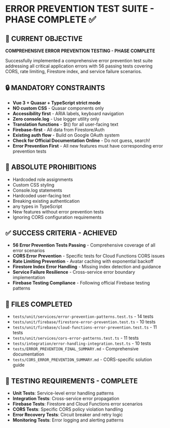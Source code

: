 # ERROR PREVENTION TEST SUITE - PHASE COMPLETE ✅

## 🎯 CURRENT OBJECTIVE
**COMPREHENSIVE ERROR PREVENTION TESTING - PHASE COMPLETE**

Successfully implemented a comprehensive error prevention test suite addressing all critical application errors with 56 passing tests covering CORS, rate limiting, Firestore index, and service failure scenarios.

## 🔒 MANDATORY CONSTRAINTS
- **Vue 3 + Quasar + TypeScript strict mode**
- **NO custom CSS** - Quasar components only
- **Accessibility first** - ARIA labels, keyboard navigation
- **Zero console.log** - Use logger utility only
- **Translation functions** - $t() for all user-facing text
- **Firebase-first** - All data from Firestore/Auth
- **Existing auth flow** - Build on Google OAuth system
- **Check for Official Documentation Online** - Do not guess, search!
- **Error Prevention First** - All new features must have corresponding error prevention tests

## 🚫 ABSOLUTE PROHIBITIONS
- Hardcoded role assignments
- Custom CSS styling
- Console.log statements
- Hardcoded user-facing text
- Breaking existing authentication
- any types in TypeScript
- New features without error prevention tests
- Ignoring CORS configuration requirements

## ✅ SUCCESS CRITERIA - ACHIEVED
- **56 Error Prevention Tests Passing** - Comprehensive coverage of all error scenarios
- **CORS Error Prevention** - Specific tests for Cloud Functions CORS issues
- **Rate Limiting Prevention** - Avatar caching with exponential backoff
- **Firestore Index Error Handling** - Missing index detection and guidance
- **Service Failure Resilience** - Cross-service error boundary implementation
- **Firebase Testing Compliance** - Following official Firebase testing patterns

## 📁 FILES COMPLETED
- `tests/unit/services/error-prevention-patterns.test.ts` - 14 tests
- `tests/unit/firebase/firestore-error-prevention.test.ts` - 10 tests  
- `tests/unit/firebase/cloud-functions-error-prevention.test.ts` - 11 tests
- `tests/unit/services/cors-error-patterns.test.ts` - 11 tests
- `tests/integration/error-handling-integration.test.ts` - 10 tests
- `tests/ERROR_PREVENTION_FINAL_SUMMARY.md` - Comprehensive documentation
- `tests/CORS_ERROR_PREVENTION_SUMMARY.md` - CORS-specific solution guide

## 🧪 TESTING REQUIREMENTS - COMPLETE
- **Unit Tests**: Service-level error handling patterns
- **Integration Tests**: Cross-service error propagation
- **Firebase Tests**: Firestore and Cloud Functions error scenarios
- **CORS Tests**: Specific CORS policy violation handling
- **Error Recovery Tests**: Circuit breaker and retry logic
- **Monitoring Tests**: Error logging and alerting patterns
